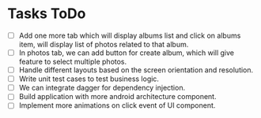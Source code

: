 # Tasks ToDo

- [ ] Add one more tab which will display albums list and click on albums item, will display list of photos related to that album.
- [ ] In photos tab, we can add button for create album, which will give feature to select multiple photos.
- [ ] Handle different layouts based on the screen orientation and resolution.
- [ ] Write unit test cases to test business logic.
- [ ] We can integrate dagger for dependency injection.
- [ ] Build application with more android architecture component.
- [ ] Implement more animations on click event of UI component.